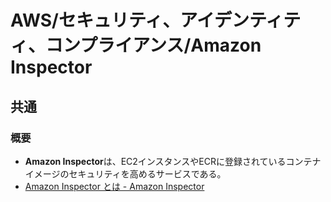 # AWS/セキュリティ、アイデンティティ、コンプライアンス/Amazon Inspector

## 共通

### 概要

- **Amazon Inspector**は、EC2インスタンスやECRに登録されているコンテナイメージのセキュリティを高めるサービスである。
- [Amazon Inspector とは - Amazon Inspector](https://docs.aws.amazon.com/ja_jp/inspector/latest/user/what-is-inspector.html)
